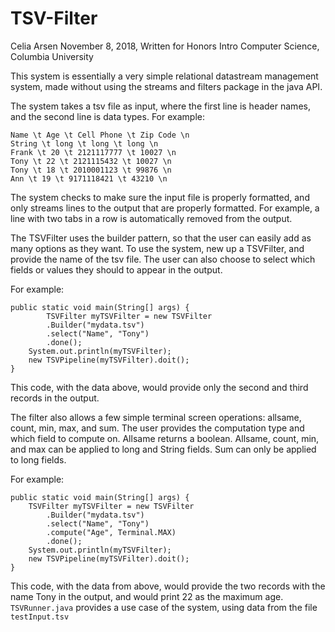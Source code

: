 # TSV-Filter

Celia Arsen
November 8, 2018,
Written for Honors Intro Computer Science, Columbia University

This system is essentially a very simple relational datastream management system, made without using the streams and filters 
package in the java API. 

The system takes a tsv file as input, where the first line is header names, and the second line is data types. For example:

```
Name \t Age \t Cell Phone \t Zip Code \n
String \t long \t long \t long \n
Frank \t 20 \t 2121117777 \t 10027 \n
Tony \t 22 \t 2121115432 \t 10027 \n
Tony \t 18 \t 2010001123 \t 99876 \n
Ann \t 19 \t 9171118421 \t 43210 \n
```

The system checks to make sure the input file is properly formatted, and only streams lines to the output that are properly formatted. 
For example, a line with two tabs in a row is automatically removed from the output.

The TSVFilter uses the builder pattern, so that the user can easily add as many options as they want.
To use the system, new up a TSVFilter, and provide the name of the tsv file. The user can also choose to select which fields or values 
they should to appear in the output. 

For example:

```
public static void main(String[] args) {
        TSVFilter myTSVFilter = new TSVFilter
        .Builder("mydata.tsv")
        .select("Name", "Tony")
        .done();    
    System.out.println(myTSVFilter);
    new TSVPipeline(myTSVFilter).doit();
}
```

This code, with the data above, would provide only the second and third records in the output. 

The filter also allows a few simple terminal screen operations: allsame, count, min, max, and sum. The user provides the computation 
type and which field to compute on. Allsame returns a boolean. Allsame, count, min, and max can be applied to long and String fields. 
Sum can only be applied to long fields. 

For example:
```
public static void main(String[] args) {
    TSVFilter myTSVFilter = new TSVFilter
        .Builder("mydata.tsv")
        .select("Name", "Tony")
        .compute("Age", Terminal.MAX)
        .done();
    System.out.println(myTSVFilter);
    new TSVPipeline(myTSVFilter).doit();
}
```
This code, with the data from above, would provide the two records with the name Tony in the output, and would print 22 as the maximum
age. ```TSVRunner.java``` provides a use case of the system, using data from the file ```testInput.tsv```

